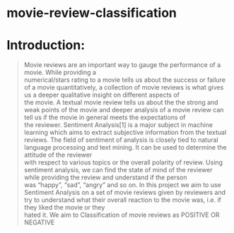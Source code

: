 # movie-review-classification
# Introduction:
>Movie	reviews	are	an	important	way	to	gauge	the	performance	of	a	movie.		While	providing	a	
numerical/stars	rating	to	a	movie	tells us	about	the	success	or failure	of	a	movie	quantitatively,	
a	collection	of	movie	reviews	is	what	gives	us	a	deeper	qualitative	insight	on	different	aspects	of	
the movie.	A	textual	movie	review	tells	us	about	the	the	strong	and	weak	points	of	the	movie	and	
deeper analysis	of	a	movie	review	can	tell	us	if	the	movie	in	general	meets	the	expectations	of	
the	reviewer.
Sentiment	 Analysis[1] is	 a	major	 subject	 in	machine	 learning	 which	 aims	 to	 extract	 subjective	
information	from	the	textual	reviews.	The	field	of	sentiment	of	analysis	is	closely	tied	to natural	
language	processing	and	text	mining.	It	can	be	used to determine	the	attitude	of	the	reviewer	
with	respect	to	various	topics or	the	overall	polarity	of	review.	Using	sentiment	analysis,	we	can	
find	the	state	of	mind of	the	reviewer	while	providing	the	review	and	understand	if	the	person	
was	“happy”,	“sad”,	“angry”	and	so	on.	
In	this	project	we	aim	to	use	Sentiment	Analysis	on	a	set	of	movie	reviews	given	by	reviewers	and	
try	to	understand	what	their	overall	reaction	to	the	movie was, i.e. if	they	liked	the	movie	or	they	
hated	it.	We	aim	 to
Classification of movie reviews as POSITIVE OR NEGATIVE 

